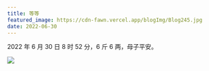 ```yaml
---
title: 等等
featured_image: https://cdn-fawn.vercel.app/blogImg/Blog245.jpg
date: 2022-06-30
---
```


2022 年 6 月 30 日 8 时 52 分，6 斤 6 两，母子平安。

![](https://cdn-fawn.vercel.app/contentImg/baby/wait.jpg)